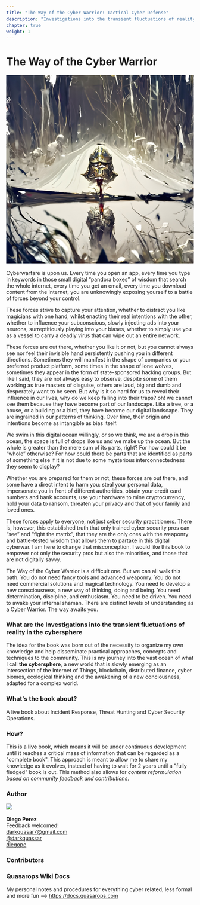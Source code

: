 ```yaml
---
title: "The Way of the Cyber Warrior: Tactical Cyber Defense"
description: "Investigations into the transient fluctuations of reality in the cybersphere. A live book about Incident Response, Threat Hunting and Cyber Security Operations."
chapter: true
weight: 1
---
```


# The Way of the Cyber Warrior

![](https://raw.githubusercontent.com/darkquasar/book.threathunterz.com/main/thewayof/figures/concept-art/the-way-of-the-cyber-warrior-01.jpg)


Cyberwarfare is upon us. Every time you open an app, every time you type in keywords in those small digital “pandora boxes” of wisdom that search the whole internet, every time you get an email, every time you download content from the internet, you are unknowingly exposing yourself to a battle of forces beyond your control.

These forces strive to capture your attention, whether to distract you like magicians with one hand, whilst enacting their real intentions with the other, whether to influence your subconscious, slowly injecting ads into your neurons, surreptitiously playing into your biases, whether to simply use you as a vessel to carry a deadly virus that can wipe out an entire network.

These forces are out there, whether you like it or not, but you cannot always see nor feel their invisible hand persistently pushing you in different directions. Sometimes they will manifest in the shape of companies or your preferred product platform, some times in the shape of lone wolves, sometimes they appear in the form of state-sponsored hacking groups. But like I said, they are not always easy to observe, despite some of them working as true masters of disguise, others are laud, big and dumb and desperately want to be seen. But why is it so hard for us to reveal their influence in our lives, why do we keep falling into their traps? oh! we cannot see them because they have become part of our landscape. Like a tree, or a house, or a building or a bird, they have become our digital landscape. They are ingrained in our patterns of thinking. Over time, their origin and intentions become as intangible as bias itself.

We swim in this digital ocean willingly, or so we think, we are a drop in this ocean, the space is full of drops like us and we make up the ocean. But the whole is greater than the mere sum of its parts, right? For how could it be “whole” otherwise? For how could there be parts that are identified as parts of something else if it is not due to some mysterious interconnectedness they seem to display?

Whether you are prepared for them or not, these forces are out there, and some have a direct intent to harm you: steal your personal data, impersonate you in front of different authorities, obtain your credit card numbers and bank accounts, use your hardware to mine cryptocurrency, hold your data to ransom, threaten your privacy and that of your family and loved ones. 

These forces apply to everyone, not just cyber security practitioners. There is, however, this established truth that only trained cyber security pros can “see” and “fight the matrix”, that they are the only ones with the weaponry and battle-tested wisdom that allows them to partake in this digital cyberwar. I am here to change that misconception. I would like this book to empower not only the security pros but also the minorities, and those that are not digitally savvy.  

The Way of the Cyber Warrior is a difficult one. But we can all walk this path. You do not need fancy tools and advanced weaponry. You do not need commercial solutions and magical technology. You need to develop a new consciousness, a new way of thinking, doing and being. You need determination, discipline, and enthusiasm. You need to be driven. You need to awake your internal shaman. There are distinct levels of understanding as a Cyber Warrior. The way awaits you.

### What are the Investigations into the transient fluctuations of reality in the cybersphere

The idea for the book was born out of the necessity to organize my own knowledge and help disseminate practical approaches, concepts and techniques to the community. This is my journey into the vast ocean of what I call **the cybersphere**, a new world that is slowly emerging as an intersection of the Internet of Things, blockchain, distributed finance, cyber biomes, ecological thinking and the awakening of a new conciousness, adapted for a complex world. 

### <i class="fas fa-book"></i> What's the book about?
A live book about Incident Response, Threat Hunting and Cyber Security Operations.

### <i class="fas fa-bolt"></i> How?

This is a **live** book, which means it will be under continuous development until it reaches a critical mass of information that can be regarded as a "complete book". This approach is meant to allow me to share my knowledge as it evolves, instead of having to wait for 2 years until a "fully fledged" book is out. This method also allows for *content reformulation based on community feedback and contributions*. 

### Author

![](https://res.cloudinary.com/dnlarfkn3/image/upload/w_1000,ar_16:9,c_fill,g_auto,e_sharpen/v1590545655/docs.quasarops.com/steampunk-goggles_dfzy52.png)

**Diego Perez** <br/>
Feedback welcomed! <br/>
<i class="far fa-envelope"></i> darkquasar7@gmail.com <br/>
<i class="fab fa-twitter"></i> [@darkquassar](https://twitter.com/darkquassar?lang=en) <br/>
<i class="fab fa-linkedin-in"></i> [diegope](https://au.linkedin.com/in/diegope) <br/>


### Contributors

### Quasarops Wiki Docs

My personal notes and procedures for everything cyber related, less formal and more fun --> https://docs.quasarops.com
